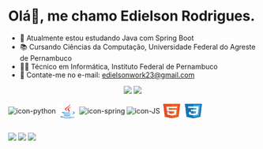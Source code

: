 <h1>Olá👋, me chamo Edielson Rodrigues.</h1>


- 🧮 Atualmente estou estudando Java com Spring Boot
- 📚 Cursando Ciências da Computação, Universidade Federal do Agreste de Pernambuco
- 👨‍🎓 Técnico em Informática, Instituto Federal de Pernambuco
- 📩 Contate-me no e-mail: edielsonwork23@gmail.com

<div  align="center">
  <img height="180em" src="https://github-readme-stats.vercel.app/api?username=Edielson-Rodrigues&show_icons=true&theme=dark&include_all_commits=true&count_private=true"/>
  <img height="180em" src="https://github-readme-stats.vercel.app/api/top-langs/?username=Edielson-Rodrigues&layout=compact&langs_count=7&theme=dark"/>
</div>


<div style="display: inline_block"><br>
  <img align="center" alt="icon-python" height="30" width="40" src="https://cdn.jsdelivr.net/gh/devicons/devicon/icons/python/python-original.svg"/>
  <img align="center" alt="icon-java" height="30" width="40" src="https://raw.githubusercontent.com/devicons/devicon/master/icons/java/java-original.svg"/>
  <img align="center" alt="icon-spring" height="30" width="40" src="https://cdn.jsdelivr.net/gh/devicons/devicon/icons/spring/spring-original-wordmark.svg"/>
  <img align="center" alt="icon-JS" height="30" width="40" src="https://cdn.jsdelivr.net/gh/devicons/devicon/icons/javascript/javascript-plain.svg"/>
  <img align="center" alt="icon-HTML" height="30" width="40" src="https://raw.githubusercontent.com/devicons/devicon/master/icons/html5/html5-original.svg"/>
  <img align="center" alt="icon-CSS" height="30" width="40" src="https://raw.githubusercontent.com/devicons/devicon/master/icons/css3/css3-original.svg"/>
</div>

##

<div>
    <a href="https://www.instagram.com/edielson_rodrigues_s" target="_blank"><img src="https://img.shields.io/badge/-Instagram-%23E4405F?style=for-the-badge&logo=instagram&logoColor=white" target="_blank"></a>
    <a href = "mailto:edielsonwork23@gmail.com
"><img src="https://img.shields.io/badge/-Gmail-%23333?style=for-the-badge&logo=gmail&logoColor=white" target="_blank"></a>
    <a href="https://www.linkedin.com/in/edielson-rodrigues-desenvolvedor/" target="_blank"><img src="https://img.shields.io/badge/-LinkedIn-%230077B5?style=for-the-badge&logo=linkedin&logoColor=white" target="_blank"></a> 
</div>
